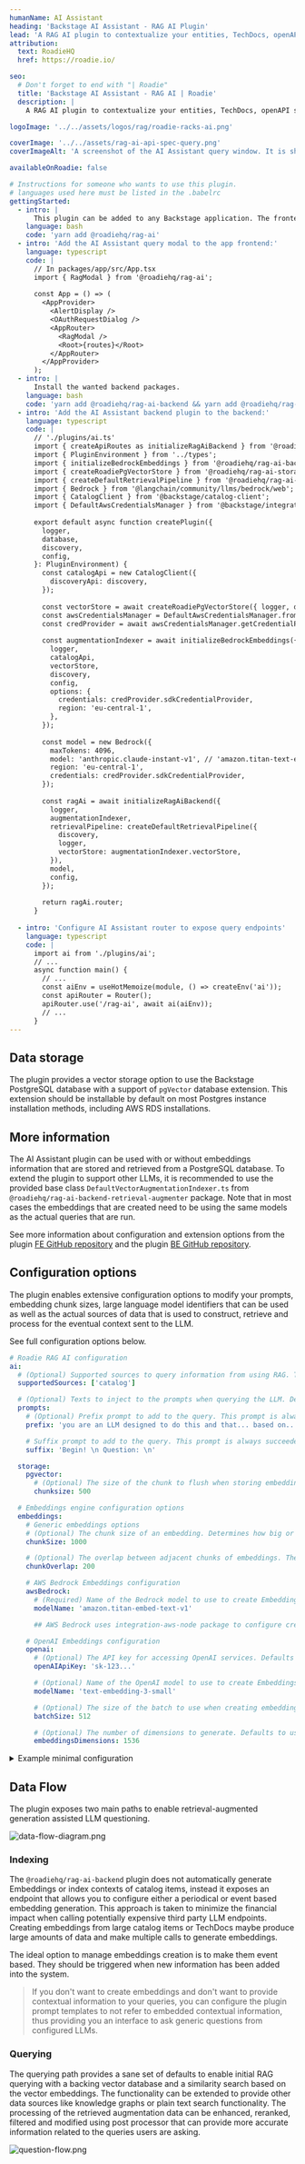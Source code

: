 ```yaml
---
humanName: AI Assistant
heading: 'Backstage AI Assistant - RAG AI Plugin'
lead: 'A RAG AI plugin to contextualize your entities, TechDocs, openAPI specs and tech insights data for LLM consumption.'
attribution:
  text: RoadieHQ
  href: https://roadie.io/

seo:
  # Don't forget to end with "| Roadie"
  title: 'Backstage AI Assistant - RAG AI | Roadie'
  description: |
    A RAG AI plugin to contextualize your entities, TechDocs, openAPI specs and tech insights data for LLM consumption.

logoImage: '../../assets/logos/rag/roadie-racks-ai.png'

coverImage: '../../assets/rag-ai-api-spec-query.png'
coverImageAlt: 'A screenshot of the AI Assistant query window. It is showing a response from an LLM using the contextual data provided by the plugin.'

availableOnRoadie: false

# Instructions for someone who wants to use this plugin.
# languages used here must be listed in the .babelrc
gettingStarted:
  - intro: |
      This plugin can be added to any Backstage application. The frontend side of the plugin depends on the backend and expects specific configuration patterns to be done on the backend plugin side.
    language: bash
    code: 'yarn add @roadiehq/rag-ai'
  - intro: 'Add the AI Assistant query modal to the app frontend:'
    language: typescript
    code: |
      // In packages/app/src/App.tsx
      import { RagModal } from '@roadiehq/rag-ai';
    
      const App = () => (
        <AppProvider>
          <AlertDisplay />
          <OAuthRequestDialog />
          <AppRouter>
            <RagModal />
            <Root>{routes}</Root>
          </AppRouter>
        </AppProvider>
      );
  - intro: |
      Install the wanted backend packages. 
    language: bash
    code: 'yarn add @roadiehq/rag-ai-backend && yarn add @roadiehq/rag-ai-backend-retrieval-augmenter && yarn add @roadiehq/rag-ai-storage-pgvector && yarn add @roadiehq/rag-ai-backend-embeddings-aws'      
  - intro: 'Add the AI Assistant backend plugin to the backend:'
    language: typescript
    code: |
      // './plugins/ai.ts'
      import { createApiRoutes as initializeRagAiBackend } from '@roadiehq/rag-ai-backend';
      import { PluginEnvironment } from '../types';
      import { initializeBedrockEmbeddings } from '@roadiehq/rag-ai-backend-embeddings-aws';
      import { createRoadiePgVectorStore } from '@roadiehq/rag-ai-storage-pgvector';
      import { createDefaultRetrievalPipeline } from '@roadiehq/rag-ai-backend-retrieval-augmenter';
      import { Bedrock } from '@langchain/community/llms/bedrock/web';
      import { CatalogClient } from '@backstage/catalog-client';
      import { DefaultAwsCredentialsManager } from '@backstage/integration-aws-node';
    
      export default async function createPlugin({
        logger,
        database,
        discovery,
        config,
      }: PluginEnvironment) {
        const catalogApi = new CatalogClient({
          discoveryApi: discovery,
        });
    
        const vectorStore = await createRoadiePgVectorStore({ logger, database });
        const awsCredentialsManager = DefaultAwsCredentialsManager.fromConfig(config);
        const credProvider = await awsCredentialsManager.getCredentialProvider();
    
        const augmentationIndexer = await initializeBedrockEmbeddings({
          logger,
          catalogApi,
          vectorStore,
          discovery,
          config,
          options: {
            credentials: credProvider.sdkCredentialProvider,
            region: 'eu-central-1',
          },
        });
    
        const model = new Bedrock({
          maxTokens: 4096,
          model: 'anthropic.claude-instant-v1', // 'amazon.titan-text-express-v1', 'anthropic.claude-v2', 'mistral-xx'
          region: 'eu-central-1',
          credentials: credProvider.sdkCredentialProvider,
        });
    
        const ragAi = await initializeRagAiBackend({
          logger,
          augmentationIndexer,
          retrievalPipeline: createDefaultRetrievalPipeline({
            discovery,
            logger,
            vectorStore: augmentationIndexer.vectorStore,
          }),
          model,
          config,
        });
    
        return ragAi.router;
      }
  
  - intro: 'Configure AI Assistant router to expose query endpoints'
    language: typescript
    code: |
      import ai from './plugins/ai';
      // ...
      async function main() {
        // ...
        const aiEnv = useHotMemoize(module, () => createEnv('ai'));
        const apiRouter = Router();
        apiRouter.use('/rag-ai', await ai(aiEnv));
        // ...
      }
---
```


## Data storage

The plugin provides a vector storage option to use the Backstage PostgreSQL database with a support of `pgVector` database extension. This extension should be installable by default on most Postgres instance installation methods, including AWS RDS installations. 

## More information

The AI Assistant plugin can be used with or without embeddings information that are stored and retrieved from a PostgreSQL database. To extend the plugin to support other LLMs, it is recommended to use the provided base class `DefaultVectorAugmentationIndexer.ts` from `@roadiehq/rag-ai-backend-retrieval-augmenter` package. Note that in most cases the embeddings that are created need to be using the same models as the actual queries that are run. 

See more information about configuration and extension options from the plugin [FE GitHub repository](https://github.com/RoadieHQ/roadie-backstage-plugins/tree/main/plugins/frontend/rag-ai) and the plugin [BE GitHub repository](https://github.com/RoadieHQ/roadie-backstage-plugins/tree/main/plugins/backend/rag-ai-backend).

## Configuration options 

The plugin enables extensive configuration options to modify your prompts, embedding chunk sizes, large language model identifiers that can be used as well as the actual sources of data that is used to construct, retrieve and process for the eventual context sent to the LLM. 

See full configuration options below.

```yaml
# Roadie RAG AI configuration
ai:
  # (Optional) Supported sources to query information from using RAG. This can be used to omit unnecessary sources from being retrievable. Defaults to [catalog]
  supportedSources: ['catalog']

  # (Optional) Texts to inject to the prompts when querying the LLM. Defaults to hardcoded prompts within the codebase.
  prompts:
    # (Optional) Prefix prompt to add to the query. This prompt is always succeeded by a text blob of embeddings retrieved by the RAG engine.
    prefix: 'you are an LLM designed to do this and that... based on... Use the following documents to...'

    # Suffix prompt to add to the query. This prompt is always succeeded by text query user has input.
    suffix: 'Begin! \n Question: \n'

  storage:
    pgvector:
      # (Optional) The size of the chunk to flush when storing embeddings to the DB. Defaults to 500
      chunksize: 500

  # Embeddings engine configuration options
  embeddings:
    # Generic embeddings options
    # (Optional) The chunk size of an embedding. Determines how big or small the individual pieces of context stored alongside the vectors and sent to the LLM are. Defaults to 1000
    chunkSize: 1000

    # (Optional) The overlap between adjacent chunks of embeddings. The bigger the number, the more overlap. Defaults to 200
    chunkOverlap: 200

    # AWS Bedrock Embeddings configuration
    awsBedrock:
      # (Required) Name of the Bedrock model to use to create Embeddings.
      modelName: 'amazon.titan-embed-text-v1'

      ## AWS Bedrock uses integration-aws-node package to configure credentials. See the package README for more info.

    # OpenAI Embeddings configuration
    openai:
      # (Optional) The API key for accessing OpenAI services. Defaults to process.env.OPENAI_API_KEY
      openAIApiKey: 'sk-123...'

      # (Optional) Name of the OpenAI model to use to create Embeddings. Defaults to text-embedding-3-small
      modelName: 'text-embedding-3-small'

      # (Optional) The size of the batch to use when creating embeddings. Defaults to 512, max is 2048
      batchSize: 512

      # (Optional) The number of dimensions to generate. Defaults to use the default value from the chosen model
      embeddingsDimensions: 1536
```

<details><summary>Example minimal configuration</summary>

```yaml
aws:
  mainAccount:
    accessKeyId: ${BEDROCK_AWS_ACCESS_KEY_ID}
    secretAccessKey: ${BEDROCK_AWS_SECRET_ACCESS_KEY}

ai:
  embeddings:
    bedrock:
      modelName: 'amazon.titan-embed-text-v1'
```

</details>


## Data Flow

The plugin exposes two main paths to enable retrieval-augmented generation assisted LLM questioning. 

![data-flow-diagram.png](../../assets/data-flow-diagram.png)

### Indexing

The `@roadiehq/rag-ai-backend` plugin does not automatically generate Embeddings or index contexts of catalog items, instead it exposes an endpoint that allows you to configure either a periodical or event based embedding generation. This approach is taken to minimize the financial impact when calling potentially expensive third party LLM endpoints. Creating embeddings from large catalog items or TechDocs maybe produce large amounts of data and make multiple calls to generate embeddings.

The ideal option to manage embeddings creation is to make them event based. They should be triggered when new information has been added into the system.

> If you don't want to create embeddings and don't want to provide contextual information to your queries, you can configure the plugin prompt templates to not refer to embedded contextual information, thus providing you an interface to ask generic questions from configured LLMs.  

### Querying

The querying path provides a sane set of defaults to enable initial RAG querying with a backing vector database and a similarity search based on the vector embeddings. The functionality can be extended to provide other data sources like knowledge graphs or plain text search functionality. The processing of the retrieved augmentation data can be enhanced, reranked, filtered and modified using post processor that can provide more accurate information related to the queries users are asking.

![question-flow.png](../../assets/question-flow.png)

